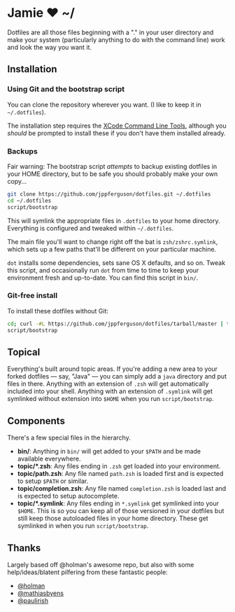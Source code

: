 # Jamie ❤ ~/

Dotfiles are all those files beginning with a "." in your user directory and make your system (particularly anything to do with the command line) work and look the way you want it.


## Installation

### Using Git and the bootstrap script
You can clone the repository wherever you want. (I like to keep it in `~/.dotfiles`).

The installation step requires the [XCode Command Line Tools](https://developer.apple.com/downloads), although you *should* be prompted to install these if you don't have them installed already.

### Backups
Fair warning: The bootstrap script *attempts* to backup existing dotfiles in your HOME directory, but to be safe you should probably make your own copy...

```sh
git clone https://github.com/jppferguson/dotfiles.git ~/.dotfiles
cd ~/.dotfiles
script/bootstrap
```

This will symlink the appropriate files in `.dotfiles` to your home directory.
Everything is configured and tweaked within `~/.dotfiles`.

The main file you'll want to change right off the bat is `zsh/zshrc.symlink`,
which sets up a few paths that'll be different on your particular machine.

`dot` installs some dependencies, sets sane OS X defaults, and so on.
Tweak this script, and occasionally run `dot` from time to time to keep
your environment fresh and up-to-date. You can find this script in `bin/`.


### Git-free install

To install these dotfiles without Git:

```bash
cd; curl -#L https://github.com/jppferguson/dotfiles/tarball/master | tar -xzv --strip-components 1 --exclude={README.md}
script/bootstrap
```


## Topical

Everything's built around topic areas. If you're adding a new area to your
forked dotfiles — say, "Java" — you can simply add a `java` directory and put
files in there. Anything with an extension of `.zsh` will get automatically
included into your shell. Anything with an extension of `.symlink` will get
symlinked without extension into `$HOME` when you run `script/bootstrap`.


## Components

There's a few special files in the hierarchy.

- **bin/**: Anything in `bin/` will get added to your `$PATH` and be made
  available everywhere.
- **topic/\*.zsh**: Any files ending in `.zsh` get loaded into your
  environment.
- **topic/path.zsh**: Any file named `path.zsh` is loaded first and is
  expected to setup `$PATH` or similar.
- **topic/completion.zsh**: Any file named `completion.zsh` is loaded
  last and is expected to setup autocomplete.
- **topic/\*.symlink**: Any files ending in `*.symlink` get symlinked into
  your `$HOME`. This is so you can keep all of those versioned in your dotfiles
  but still keep those autoloaded files in your home directory. These get
  symlinked in when you run `script/bootstrap`.



## Thanks
Largely based off @holman's awesome repo, but also with some
help/ideas/blatent pilfering from these fantastic people:

- [@holman](https://github.com/holman/dotfiles)
- [@mathiasbyens](https://github.com/mathiasbynens/dotfiles)
- [@paulirish](https://github.com/paulirish/dotfiles)
